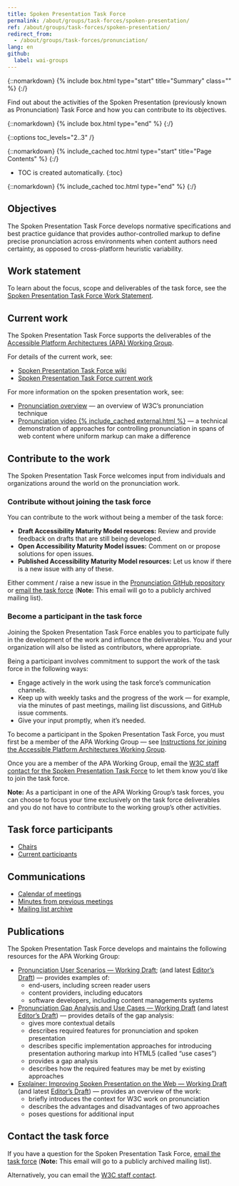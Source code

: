 ```yaml
---
title: Spoken Presentation Task Force
permalink: /about/groups/task-forces/spoken-presentation/
ref: /about/groups/task-forces/spoken-presentation/
redirect_from:
  - /about/groups/task-forces/pronunciation/
lang: en
github:
  label: wai-groups
---
```


{::nomarkdown}
{% include box.html type="start" title="Summary" class="" %}
{:/}

Find out about the activities of the Spoken Presentation (previously known as Pronunciation) Task Force and how you can contribute to its objectives.

{::nomarkdown}
{% include box.html type="end" %}
{:/}

{::options toc_levels="2..3" /}

{::nomarkdown}
{% include_cached toc.html type="start" title="Page Contents" %}
{:/}

-   TOC is created automatically.
{:toc}

{::nomarkdown}
{% include_cached toc.html type="end" %}
{:/}

## Objectives

The Spoken Presentation Task Force develops normative specifications and best practice guidance that provides author-controlled markup to define precise pronunciation across environments when content authors need certainty, as opposed to cross-platform heuristic variability.

## Work statement

To learn about the focus, scope and deliverables of the task force, see the [Spoken Presentation Task Force Work Statement](/about/groups/task-forces/spoken-presentation/work-statement/).

## Current work

The Spoken Presentation Task Force supports the deliverables of the [Accessible Platform Architectures (APA) Working Group](/about/groups/apawg/).

For details of the current work, see:

* [Spoken Presentation Task Force wiki](https://github.com/w3c/pronunciation/wiki/)
* [Spoken Presentation Task Force current work](https://github.com/w3c/pronunciation/blob/master/README.md)

For more information on the spoken presentation work, see:

* [Pronunciation overview](/pronunciation/) &mdash; an overview of W3C’s pronunciation technique
* [Pronunciation video {% include_cached external.html %}](https://ln.sync.com/dl/10e1a9c60/92faztk9-he4wbve6-twt5jp3h-zuh6brfd) &mdash; a technical demonstration of approaches for controlling pronunciation in spans of web content where uniform markup can make a difference

## Contribute to the work

The Spoken Presentation Task Force welcomes input from individuals and organizations around the world on the pronunciation work.

### Contribute without joining the task force

You can contribute to the work without being a member of the task force:

- **Draft Accessibility Maturity Model resources:** Review and provide feedback on drafts that are still being developed.
- **Open Accessibility Maturity Model issues:** Comment on or propose solutions for open issues.
- **Published Accessibility Maturity Model resources:** Let us know if there is a new issue with any of these.

Either comment / raise a new issue in the [Pronunciation GitHub repository](https://github.com/w3c/pronunciation/issues) or [email the task force](mailto:public-pronunciation@w3.org) (<strong>Note:</strong> This email will go to a publicly archived mailing list).

### Become a participant in the task force

Joining the Spoken Presentation Task Force enables you to participate fully in the development of the work and influence the deliverables. You and your organization will also be listed as contributors, where appropriate.

Being a participant involves commitment to support the work of the task force in the following ways:

* Engage actively in the work using the task force’s communication channels.
* Keep up with weekly tasks and the progress of the work &mdash; for example, via the minutes of past meetings, mailing list discussions, and GitHub issue comments.
* Give your input promptly, when it’s needed.

To become a participant in the Spoken Presentation Task Force, you must first be a member of the APA Working Group &mdash; see [Instructions for joining the Accessible Platform Architectures Working Group](https://www.w3.org/groups/wg/apa/instructions/).

Once you are a member of the APA Working Group, email the [W3C staff contact for the Spoken Presentation Task Force](https://www.w3.org/groups/tf/pronunciation-tf/participants/#staff) to let them know you’d like to join the task force.

**Note:** As a participant in one of the APA Working Group’s task forces, you can choose to focus your time exclusively on the task force deliverables and you do not have to contribute to the working group’s other activities.

## Task force participants

* [Chairs](https://www.w3.org/groups/tf/pronunciation-tf/participants/#chairs)
* [Current participants](https://www.w3.org/groups/tf/pronunciation-tf/participants/#participants)

## Communications

* [Calendar of meetings](https://www.w3.org/groups/tf/pronunciation-tf/calendar/)
* [Minutes from previous meetings](/about/groups/task-forces/spoken-presentation/minutes/)
* [Mailing list archive](https://lists.w3.org/Archives/Public/public-pronunciation/)

## Publications

The Spoken Presentation Task Force develops and maintains the following resources for the APA Working Group:

* [Pronunciation User Scenarios &mdash; Working Draft](https://www.w3.org/TR/pronunciation-user-scenarios/); (and latest [Editor’s Draft](https://w3c.github.io/pronunciation/user-scenarios/)) &mdash; provides examples of:
    - end-users, including screen reader users
    - content providers, including educators
    - software developers, including content managements systems
* [Pronunciation Gap Analysis and Use Cases &mdash; Working Draft](https://www.w3.org/TR/pronunciation-gap-analysis-and-use-cases/) (and latest [Editor’s Draft](https://w3c.github.io/pronunciation/gap-analysis_and_use-case/)) &mdash; provides details of the gap analysis:
    - gives more contextual details
    - describes required features for pronunciation and spoken presentation
    - describes specific implementation approaches for introducing presentation authoring markup into HTML5 (called “use cases”)
    - provides a gap analysis
    - describes how the required features may be met by existing approaches    
* [Explainer: Improving Spoken Presentation on the Web &mdash; Working Draft](https://www.w3.org/TR/pronunciation-explainer/) (and latest [Editor’s Draft](https://w3c.github.io/pronunciation/explainer/)) &mdash; provides an overview of the work:
    - briefly introduces the context for W3C work on pronunciation
    - describes the advantages and disadvantages of two approaches
    - poses questions for additional input


## Contact the task force

If you have a question for the Spoken Presentation Task Force, [email the task force](mailto:public-pronunciation@w3.org) (<strong>Note:</strong> This email will go to a publicly archived mailing list).

Alternatively, you can email the [W3C staff contact](https://www.w3.org/groups/tf/pronunciation-tf/participants/#staff).
